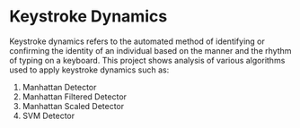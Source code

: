# Keystroke Dynamics
Keystroke dynamics refers to the automated method of identifying or confirming the identity of an individual based on the manner and the rhythm of typing on a keyboard.
This project shows analysis of various algorithms used to apply keystroke dynamics such as:
<ol>
  <li>Manhattan Detector</li>
  <li>Manhattan Filtered Detector</li>
  <li>Manhattan Scaled Detector</li>
  <li>SVM Detector</li>
 </ol>
